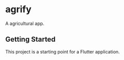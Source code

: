 # agrify

A agricultural app.

## Getting Started

This project is a starting point for a Flutter application.
